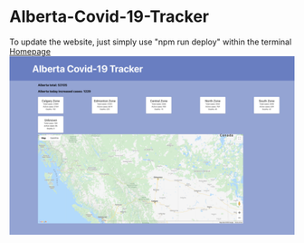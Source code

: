 # Alberta-Covid-19-Tracker
To update the website, just simply use "npm run deploy" within the terminal
[Homepage](https://zhouuualexander.github.io/Alberta-Covid-19-Tracker/)
![Homepage](https://github.com/zhouuualexander/alberta-covid-19-tracker/blob/master/Docs/Screen%20Shot%202020-11-27%20at%2010.45.45%20PM.png)

